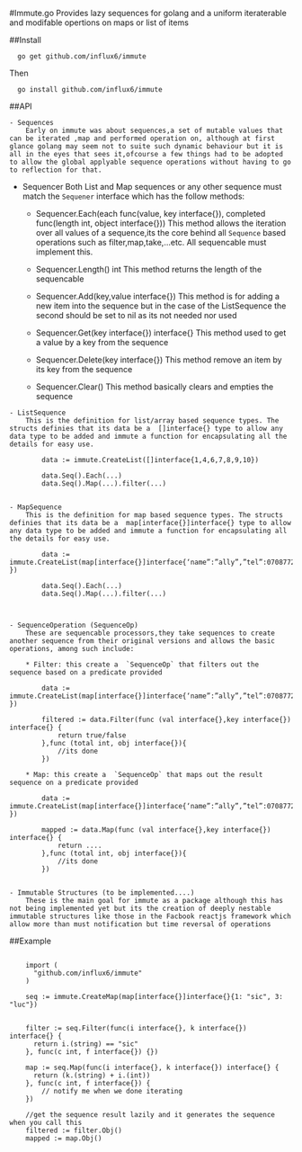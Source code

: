 #Immute.go
 Provides lazy sequences for golang and a uniform iteraterable and modifable opertions on maps or list of items

##Install

      go get github.com/influx6/immute

  Then

      go install github.com/influx6/immute

##API

    - Sequences
        Early on immute was about sequences,a set of mutable values that can be iterated ,map and performed operation on, although at first glance golang may seem not to suite such dynamic behaviour but it is all in the eyes that sees it,ofcourse a few things had to be adopted to allow the global applyable sequence operations without having to go to reflection for that.

   -  Sequencer
        Both List and Map sequences or any other sequence must match the `Sequener` interface which has the follow methods:

        - Sequencer.Each(each func(value, key interface{}), completed func(length int, object interface{}))
            This method allows the iteration over all values of a sequence,its the core behind all `Sequence` based operations such as filter,map,take,...etc. All sequencable must implement this.

        - Sequencer.Length() int
            This method returns the length of the sequencable

        - Sequencer.Add(key,value interface{})
            This method is for adding a new item into the sequence but in the case of the ListSequence the second should be set to nil as its not needed nor used

        - Sequencer.Get(key interface{}) interface{}
            This method used to get a value by a key from the sequence

        - Sequencer.Delete(key interface{}) 
            This method remove an item by its key from the sequence

        - Sequencer.Clear()
            This method basically clears and empties the sequence
                

    - ListSequence
        This is the definition for list/array based sequence types. The structs definies that its data be a  []interface{} type to allow any data type to be added and immute a function for encapsulating all the details for easy use.

            data := immute.CreateList([]interface{1,4,6,7,8,9,10})
        
            data.Seq().Each(...)
            data.Seq().Map(...).filter(...)


    - MapSequence
        This is the definition for map based sequence types. The structs definies that its data be a  map[interface{}]interface{} type to allow any data type to be added and immute a function for encapsulating all the details for easy use.

            data := immute.CreateList(map[interface{}]interface{‘name”:”ally”,”tel”:07087723232 })
        
            data.Seq().Each(...)
            data.Seq().Map(...).filter(...)



    - SequenceOperation (SequenceOp)
        These are sequencable processors,they take sequences to create another sequence from their original versions and allows the basic operations, among such include:

        * Filter: this create a  `SequenceOp` that filters out the sequence based on a predicate provided 

            data := immute.CreateList(map[interface{}]interface{‘name”:”ally”,”tel”:07087723232 })
        
            filtered := data.Filter(func (val interface{},key interface{}) interface{} {
                return true/false
            },func (total int, obj interface{}){
                //its done
            })
            
        * Map: this create a  `SequenceOp` that maps out the result sequence on a predicate provided 

            data := immute.CreateList(map[interface{}]interface{‘name”:”ally”,”tel”:07087723232 })
        
            mapped := data.Map(func (val interface{},key interface{}) interface{} {
                return ....
            },func (total int, obj interface{}){
                //its done
            })


    - Immutable Structures (to be implemented....)
        These is the main goal for immute as a package although this has not being implemented yet but its the creation of deeply nestable immutable structures like those in the Facbook reactjs framework which allow more than must notification but time reversal of operations 


##Example

  ```

      import (
        "github.com/influx6/immute"
      )

      seq := immute.CreateMap(map[interface{}]interface{}{1: "sic", 3: "luc"})


      filter := seq.Filter(func(i interface{}, k interface{}) interface{} {
        return i.(string) == "sic"
      }, func(c int, f interface{}) {})

      map := seq.Map(func(i interface{}, k interface{}) interface{} {
        return (k.(string) + i.(int))
      }, func(c int, f interface{}) {
          // notify me when we done iterating
      })

      //get the sequence result lazily and it generates the sequence when you call this
      filtered := filter.Obj()
      mapped := map.Obj()


  ```
